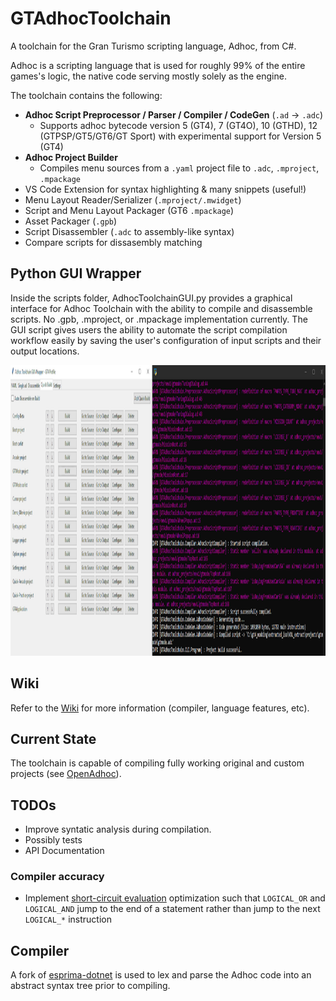 # GTAdhocToolchain
A toolchain for the Gran Turismo scripting language, Adhoc, from C#. 

Adhoc is a scripting language that is used for roughly 99% of the entire games's logic, the native code serving mostly solely as the engine.

The toolchain contains the following:
* **Adhoc Script Preprocessor / Parser / Compiler / CodeGen** (`.ad` -> `.adc`) 
  * Supports adhoc bytecode version 5 (GT4), 7 (GT4O), 10 (GTHD), 12 (GTPSP/GT5/GT6/GT Sport) with experimental support for Version 5 (GT4)
* **Adhoc Project Builder**
  * Compiles menu sources from a `.yaml` project file to `.adc`, `.mproject`, `.mpackage`
* VS Code Extension for syntax highlighting & many snippets (useful!)
* Menu Layout Reader/Serializer (`.mproject/.mwidget`)
* Script and Menu Layout Packager (GT6 `.mpackage`)
* Asset Packager (`.gpb`)
* Script Disassembler (`.adc` to assembly-like syntax)
* Compare scripts for dissasembly matching

## Python GUI Wrapper
Inside the scripts folder, AdhocToolchainGUI.py provides a graphical interface for Adhoc Toolchain with the ability to compile and disassemble scripts. No .gpb, .mproject, or .mpackage implementation currently.
The GUI script gives users the ability to automate the script compilation workflow easily by saving the user's configuration of input scripts and their output locations.
<p align="center">
 <img src="scripts/adhoctoolchaingui.png" width="1348" height="465">
</p>

## Wiki
Refer to the [Wiki](https://github.com/Nenkai/GTAdhocToolchain/wiki) for more information (compiler, language features, etc).

## Current State
The toolchain is capable of compiling fully working original and custom projects (see [OpenAdhoc](https://github.com/Nenkai/OpenAdhoc)).

## TODOs
* Improve syntatic analysis during compilation.
* Possibly tests
* API Documentation

### Compiler accuracy
* Implement [short-circuit evaluation](https://en.wikipedia.org/wiki/Short-circuit_evaluation) optimization such that `LOGICAL_OR` and `LOGICAL_AND` jump to the end of a statement rather than jump to the next `LOGICAL_*` instruction

## Compiler
A fork of [esprima-dotnet](https://github.com/Nenkai/esprima-dotnet) is used to lex and parse the Adhoc code into an abstract syntax tree prior to compiling.

